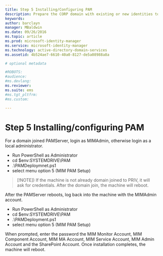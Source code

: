 ```yaml
---
title: Step 5 Installing/Configuring PAM
description: Prepare the CORP domain with existing or new identities to be managed by Privileged Identity Manager using scripts
keywords:
author: barclayn
manager: MBaldwin
ms.date: 09/26/2016
ms.topic: article
ms.prod: microsoft-identity-manager
ms.service: microsoft-identity-manager
ms.technology: active-directory-domain-services
ms.assetid: 4b524ae7-6610-40a0-8127-de5a08988a8a

# optional metadata

#ROBOTS:
#audience:
#ms.devlang:
ms.reviewer:
ms.suite: ems
#ms.tgt_pltfrm:
#ms.custom:

---
```

# Step 5 Installing/configuring PAM

For a domain joined PAMServer, login as MIMAdmin, otherwise login as a local administrator.
  * Run PowerShell as Administrator
  * cd $env:SYSTEMDRIVE\PAM
  * .\PAMDeploymnet.ps1
  * select menu option 5 (MIM PAM Setup)

>[!NOTE]) If the machine is not already domain joined to PRIV, it will ask for credentials. After the domain join, the machine will reboot.

After the PAMServer reboots, log back into the machine with the MIMAdmin account.

  * Run PowerShell as Administrator
  * cd $env:SYSTEMDRIVE\PAM
  * .\PAMDeployment.ps1
  * select menu option 5 (MIM PAM Setup)

  When prompted, enter the password the MIM Monitor Account, MIM Component Account, MIM MA Account, MIM Service Account, MIM Admin Account and the SharePoint Account.
  Once installation completes, the machine will reboot.
